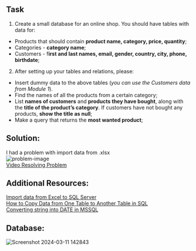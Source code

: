 ## Task

1. Create a small database for an online shop. You should have tables with data for:

- Products that should contain **product name, category, price, quantity**;
- Categories - **category name**;
- Customers - f**irst and last names, email, gender, country, city, phone, birthdate**;

2. After setting up your tables and relations, please:

- Insert dummy data to the above tables (_you can use the Customers data from Module 1_).
- Find the names of all the products from a certain category;
- List **names of customers** and **products they have bought**, along with the **title of the product’s category**. If customers have not bought any products, **show the title as null**;
- Make a query that returns the **most wanted product**;

## Solution:

I had a problem with import data from .xlsx
<br>
![problem-image](https://github.com/KremenaNikolova/BSH-Intern-Exercising/assets/106489962/83d8b645-fe61-4e08-bc10-0b1c3777e095)
<br>
<a href="https://www.youtube.com/watch?v=brGq2by7DvA">Video Resolving Problem</a>

## Additional Resources:

<a href="https://learn.microsoft.com/en-us/sql/relational-databases/import-export/import-data-from-excel-to-sql?view=sql-server-2017#wiz">Import data from Excel to SQL Server</a>
<br>
<a href="https://www.youtube.com/watch?v=lRXD_Byq314">How to Copy Data from One Table to Another Table in SQL</a>
<br>
<a href="https://www.sqlshack.com/sql-server-functions-for-converting-string-to-date/">Converting string into DATE in MSSQL</a>

## Database:

![Screenshot 2024-03-11 142843](https://github.com/KremenaNikolova/BSH-Intern-Exercising/assets/106489962/afffd960-c20c-4153-8003-c7a071e68f1b)
